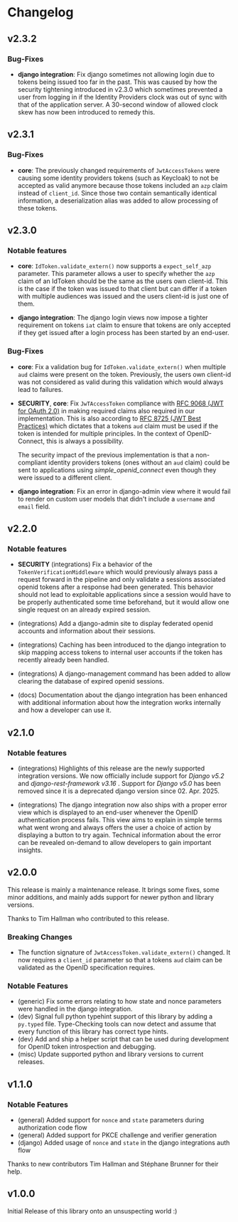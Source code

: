 # Changelog

## v2.3.2

### Bug-Fixes

- **django integration**: Fix django sometimes not allowing login due to tokens being issued too far in the past.
  This was caused by how the security tightening introduced in v2.3.0 which sometimes prevented a user from logging in if the Identity Providers clock was out of sync with that of the application server. A 30-second window of allowed clock skew has now been introduced to remedy this.

## v2.3.1

### Bug-Fixes

- **core**: The previously changed requirements of `JwtAccessTokens` were causing some identity providers tokens (such as Keycloak) to not be accepted as valid anymore because those tokens included an `azp` claim instead of `client_id`.
  Since those two contain semantically identical information, a deserialization alias was added to allow processing of these tokens.

## v2.3.0

### Notable features

- **core**: `IdToken.validate_extern()` now supports a `expect_self_azp` parameter.
  This parameter allows a user to specify whether the `azp` claim of an IdToken should be the same as the users own client-id.
  This is the case if the token was issued to that client but can differ if a token with multiple audiences was issued and the users client-id is just one of them.

- **django integration**: The django login views now impose a tighter requirement on tokens `iat` claim to ensure that tokens are only accepted if they get issued after a login process has been started by an end-user.

### Bug-Fixes

- **core**: Fix a validation bug for `IdToken.validate_extern()` when multiple `aud` claims were present on the token.
  Previously, the users own client-id was not considered as valid during this validation which would always lead to failures.

- **SECURITY**, **core**: Fix `JwTAccessToken` compliance with [RFC 9068 (JWT for OAuth 2.0)](https://www.rfc-editor.org/rfc/rfc9068#section-2.2-2.6) in making required claims also required in our implementation. This is also according to [RFC 8725 (JWT Best Practices)](https://www.rfc-editor.org/rfc/rfc8725#section-3.9) which dictates that a tokens `aud` claim must be used if the token is intended for multiple principles. In the context of OpenID-Connect, this is always a possibility.

  The security impact of the previous implementation is that a non-compliant identity providers tokens (ones without an `aud` claim) could be sent to applications using *simple_openid_connect* even though they were issued to a different client.

- **django integration**: Fix an error in django-admin view where it would fail to render on custom user models that didn't include a `username` and `email` field.

## v2.2.0

### Notable features

- **SECURITY** (integrations) Fix a behavior of the `TokenVerificationMiddleware` which would previously always pass a request forward in the pipeline and only validate a sessions associated openid tokens after a response had been generated.
  This behavior should not lead to exploitable applications since a session would have to be properly authenticated some time beforehand, but it would allow one single request on an already expired session.

- (integrations) Add a django-admin site to display federated openid accounts and information about their sessions.

- (integrations) Caching has been introduced to the django integration to skip mapping access tokens to internal user accounts if the token has recently already been handled.

- (integrations) A django-management command has been added to allow clearing the database of expired openid sessions.

- (docs) Documentation about the django integration has been enhanced with additional information about how the integration works internally and how a developer can use it.

## v2.1.0

### Notable features

- (integrations) Highlights of this release are the newly supported integration versions. We now officially include support for *Django v5.2* and *django-rest-framework v3.16* . Support for *Django v5.0* has been removed since it is a deprecated django version since 02. Apr. 2025.

- (integrations) The django integration now also ships with a proper error view which is displayed to an end-user whenever the OpenID authentication process fails. This view aims to explain in simple terms what went wrong and always offers the user a choice of action by displaying a button to try again. Technical information about the error can be revealed on-demand to allow developers to gain important insights.

## v2.0.0

This release is mainly a maintenance release.
It brings some fixes, some minor additions, and mainly adds support for newer python and library versions.

Thanks to Tim Hallman who contributed to this release.

### Breaking Changes

- The function signature of `JwtAccessToken.validate_extern()` changed. It now requires a `client_id` parameter so that a tokens `aud` claim can be validated as the OpenID specification requires.

### Notable Features

- (generic) Fix some errors relating to how state and nonce parameters were handled in the django integration.
- (dev) Signal full python typehint support of this library by adding a `py.typed` file.
  Type-Checking tools can now detect and assume that every function of this library has correct type hints.
- (dev) Add and ship a helper script that can be used during development for OpenID token introspection and debugging.
- (misc) Update supported python and library versions to current releases.

## v1.1.0

### Notable Features

- (general) Added support for `nonce` and `state` parameters during authorization code flow
- (general) Added support for PKCE challenge and verifier generation
- (django) Added usage of `nonce` and `state` in the django integrations auth flow

Thanks to new contributors Tim Hallman and Stéphane Brunner for their help.

## v1.0.0

Initial Release of this library onto an unsuspecting world :)
